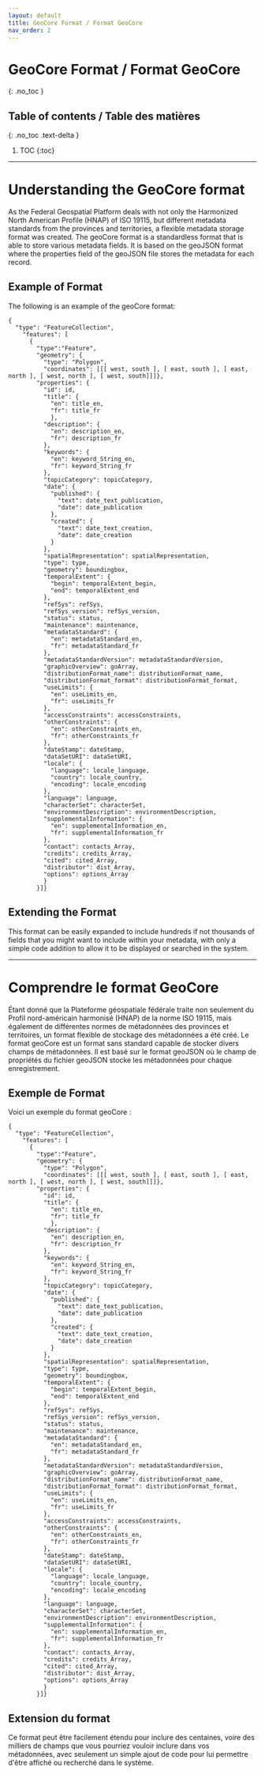 ```yaml
---
layout: default
title: GeoCore Format / Format GeoCore
nav_order: 2
---
```


# GeoCore Format / Format GeoCore
{: .no_toc }

## Table of contents / Table des matières
{: .no_toc .text-delta }

1. TOC
{:toc}

---

# Understanding the GeoCore format

As the Federal Geospatial Platform deals with not only the Harmonized North American Profile (HNAP) of ISO 19115, but different metadata standards from the provinces and territories, a flexible metadata storage format was created. The geoCore format is a standardless format that is able to store various metadata fields. It is based on the geoJSON format where the properties field of the geoJSON file stores the metadata for each record.

## Example of Format
The following is an example of the geoCore format:

```
{
  "type": "FeatureCollection",
    "features": [
      {
        "type":"Feature",
        "geometry": {
          "type": "Polygon",
          "coordinates": [[[ west, south ], [ east, south ], [ east, north ], [ west, north ], [ west, south]]]},
        "properties": {
          "id": id,
          "title": {
            "en": title_en,
            "fr": title_fr
            },
          "description": {
            "en": description_en,
            "fr": description_fr
          },
          "keywords": {
            "en": keyword_String_en,
            "fr": keyword_String_fr
          },
          "topicCategory": topicCategory,
          "date": {
            "published": {
              "text": date_text_publication,
              "date": date_publication
            },
            "created": {
              "text": date_text_creation,
              "date": date_creation
            }
          },
          "spatialRepresentation": spatialRepresentation,
          "type": type,
          "geometry": boundingbox,
          "temporalExtent": {
            "begin": temporalExtent_begin,
            "end": temporalExtent_end
          },
          "refSys": refSys,
          "refSys_version": refSys_version,
          "status": status,
          "maintenance": maintenance,
          "metadataStandard": {
            "en": metadataStandard_en,
            "fr": metadataStandard_fr
          },
          "metadataStandardVersion": metadataStandardVersion,
          "graphicOverview": goArray,
          "distributionFormat_name": distributionFormat_name,
          "distributionFormat_format": distributionFormat_format,
          "useLimits": {
            "en": useLimits_en,
            "fr": useLimits_fr
          },
          "accessConstraints": accessConstraints,
          "otherConstraints": {
            "en": otherConstraints_en,
            "fr": otherConstraints_fr
          },
          "dateStamp": dateStamp,
          "dataSetURI": dataSetURI,
          "locale": {
            "language": locale_language,
            "country": locale_country,
            "encoding": locale_encoding
          },
          "language": language,
          "characterSet": characterSet,
          "environmentDescription": environmentDescription,
          "supplementalInformation": {
            "en": supplementalInformation_en,
            "fr": supplementalInformation_fr
          },
          "contact": contacts_Array,
          "credits": credits_Array,
          "cited": cited_Array,
          "distributor": dist_Array,
          "options": options_Array
          }
        }]}
```

## Extending the Format

This format can be easily expanded to include hundreds if not thousands of fields that you might want to include within your metadata, with only a simple code addition to allow it to be displayed or searched in the system.

---

# Comprendre le format GeoCore

Étant donné que la Plateforme géospatiale fédérale traite non seulement du Profil nord-américain harmonisé (HNAP) de la norme ISO 19115, mais également de différentes normes de métadonnées des provinces et territoires, un format flexible de stockage des métadonnées a été créé. Le format geoCore est un format sans standard capable de stocker divers champs de métadonnées. Il est basé sur le format geoJSON où le champ de propriétés du fichier geoJSON stocke les métadonnées pour chaque enregistrement.

## Exemple de Format
Voici un exemple du format geoCore :

```
{
  "type": "FeatureCollection",
    "features": [
      {
        "type":"Feature",
        "geometry": {
          "type": "Polygon",
          "coordinates": [[[ west, south ], [ east, south ], [ east, north ], [ west, north ], [ west, south]]]},
        "properties": {
          "id": id,
          "title": {
            "en": title_en,
            "fr": title_fr
            },
          "description": {
            "en": description_en,
            "fr": description_fr
          },
          "keywords": {
            "en": keyword_String_en,
            "fr": keyword_String_fr
          },
          "topicCategory": topicCategory,
          "date": {
            "published": {
              "text": date_text_publication,
              "date": date_publication
            },
            "created": {
              "text": date_text_creation,
              "date": date_creation
            }
          },
          "spatialRepresentation": spatialRepresentation,
          "type": type,
          "geometry": boundingbox,
          "temporalExtent": {
            "begin": temporalExtent_begin,
            "end": temporalExtent_end
          },
          "refSys": refSys,
          "refSys_version": refSys_version,
          "status": status,
          "maintenance": maintenance,
          "metadataStandard": {
            "en": metadataStandard_en,
            "fr": metadataStandard_fr
          },
          "metadataStandardVersion": metadataStandardVersion,
          "graphicOverview": goArray,
          "distributionFormat_name": distributionFormat_name,
          "distributionFormat_format": distributionFormat_format,
          "useLimits": {
            "en": useLimits_en,
            "fr": useLimits_fr
          },
          "accessConstraints": accessConstraints,
          "otherConstraints": {
            "en": otherConstraints_en,
            "fr": otherConstraints_fr
          },
          "dateStamp": dateStamp,
          "dataSetURI": dataSetURI,
          "locale": {
            "language": locale_language,
            "country": locale_country,
            "encoding": locale_encoding
          },
          "language": language,
          "characterSet": characterSet,
          "environmentDescription": environmentDescription,
          "supplementalInformation": {
            "en": supplementalInformation_en,
            "fr": supplementalInformation_fr
          },
          "contact": contacts_Array,
          "credits": credits_Array,
          "cited": cited_Array,
          "distributor": dist_Array,
          "options": options_Array
          }
        }]}
```

## Extension du format

Ce format peut être facilement étendu pour inclure des centaines, voire des milliers de champs que vous pourriez vouloir inclure dans vos métadonnées, avec seulement un simple ajout de code pour lui permettre d'être affiché ou recherché dans le système.
